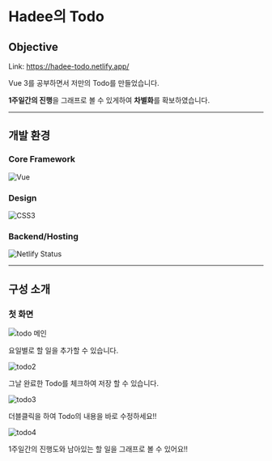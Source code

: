 # Hadee의 Todo
## Objective
Link: https://hadee-todo.netlify.app/

Vue 3를 공부하면서 저만의 Todo를 만들었습니다.

**1주일간의 진행**을 그래프로 볼 수 있게하여 **차별화**를 확보하였습니다.

---
## 개발 환경
### Core Framework
![Vue](https://img.shields.io/badge/Vue-4FC08D.svg?&style=for-the-badge&logo=Vue.js&logoColor=white)


### Design
![CSS3](https://img.shields.io/badge/-CSS3-007ACC?style=for-the-badge&logo=css3)

### Backend/Hosting
![Netlify Status](https://api.netlify.com/api/v1/badges/f15f03f9-55d8-4adc-97d5-f6e085141610/deploy-status)

---
## 구성 소개

### 첫 화면


![todo 메인](https://user-images.githubusercontent.com/85422934/195787593-316872bb-b152-4d02-81ef-9c423424d9ae.png)



요일별로 할 일을 추가할 수 있습니다.



![todo2](https://user-images.githubusercontent.com/85422934/195787938-09f1ab26-1aab-4a98-838f-d56d6f8ee86c.png)



그날 완료한 Todo를 체크하여 저장 할 수 있습니다.

 

![todo3](https://user-images.githubusercontent.com/85422934/195788127-5b08912e-58fe-47dd-8439-ea83b1c3c7b4.png)



더블클릭을 하여 Todo의 내용을 바로 수정하세요!!

 

![todo4](https://user-images.githubusercontent.com/85422934/195788242-a858d941-8e0a-4d13-a0a8-7e0a9be0097a.png)



1주일간의 진행도와 남아있는 할 일을 그래프로 볼 수 있어요!!




